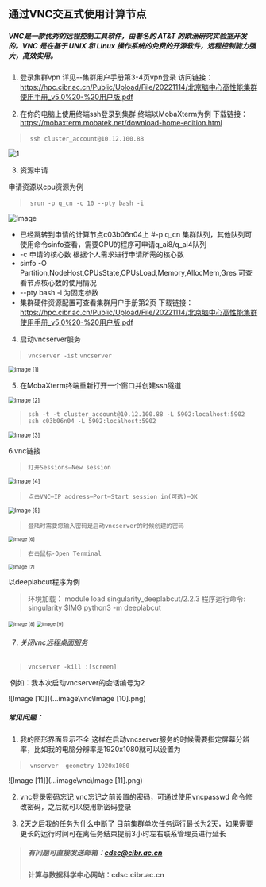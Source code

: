 ## 通过VNC交互式使用计算节点



##### VNC是一款优秀的远程控制工具软件，由著名的 AT&T 的欧洲研究实验室开发的。VNC 是在基于 UNIX 和 Linux 操作系统的免费的开源软件，远程控制能力强大，高效实用。

1. 登录集群vpn
    详见--集群用户手册第3-4页vpn登录
    访问链接：https://hpc.cibr.ac.cn/Public/Upload/File/20221114/北京脑中心高性能集群使用手册_v5.0%20-%20用户版.pdf

2. 在你的电脑上使用终端ssh登录到集群
    终端以MobaXterm为例
    下载链接：https://mobaxterm.mobatek.net/download-home-edition.html

> ​        `ssh cluster_account@10.12.100.88`
>

![1](..\.image\vnc\1.png)

3. 资源申请

  申请资源以cpu资源为例

> ​       `srun -p q_cn -c 10 --pty bash -i`
>

![Image](..\.image\vnc\Image.png)

- 已经跳转到申请的计算节点c03b06n04上
  #-p  q_cn  集群队列，其他队列可使用命令sinfo查看，需要GPU的程序可申请q_ai8/q_ai4队列
- -c 申请的核心数    根据个人需求进行申请所需的核心数
- sinfo -O Partition,NodeHost,CPUsState,CPUsLoad,Memory,AllocMem,Gres 可查看节点核心数的使用情况
- --pty bash -i 为固定参数
- 集群硬件资源配置可查看集群用户手册第2页
  下载链接：https://hpc.cibr.ac.cn/Public/Upload/File/20221114/北京脑中心高性能集群使用手册_v5.0%20-%20用户版.pdf

4. 启动vncserver服务

  > `vncserver -ist`
  > `vncserver`

<img src="..\.image\vnc\Image [1].png" alt="Image [1]" style="zoom: 80%;" />

5. 在MobaXterm终端重新打开一个窗口并创建ssh隧道

<img src="..\.image\vnc\Image [2].png" alt="Image [2]" style="zoom:80%;" />

> `ssh -t -t cluster_account@10.12.100.88 -L 5902:localhost:5902 ssh c03b06n04 -L 5902:localhost:5902`

<img src="..\.image\vnc\Image [3].png" alt="Image [3]" style="zoom:80%;" />

6.vnc链接

> `打开Sessions—New session`

<img src="..\.image\vnc\Image [4].png" alt="Image [4]" style="zoom:80%;" />

> `点击VNC—IP address—Port—Start session in(可选)—OK`

<img src="..\.image\vnc\Image [5].png" alt="Image [5]" style="zoom:80%;" />

> `登陆时需要您输入密码是启动vncserver的时候创建的密码`

<img src="..\.image\vnc\Image [6].png" alt="Image [6]" style="zoom: 67%;" />

> `右击鼠标-Open Terminal`

<img src="..\.image\vnc\Image [7].png" alt="Image [7]" style="zoom:67%;" />

以deeplabcut程序为例

> 环境加载： module load singularity_deeplabcut/2.2.3
> 程序运行命令: singularity $IMG python3 -m deeplabcut

<img src="..\.image\vnc\Image [8].png" alt="Image [8]" style="zoom:67%;" />

<img src="..\.image\vnc\Image [9].png" alt="Image [9]" style="zoom:67%;" />


7. ###### 关闭vnc远程桌面服务

  > `vncserver -kill :[screen]`

​       例如：我本次启动vncserver的会话编号为2

![Image [10]](..\.image\vnc\Image [10].png)

##### 常见问题：

1. 我的图形界面显示不全
   这样在启动vncserver服务的时候需要指定屏幕分辨率，比如我的电脑分辨率是1920x1080就可以设置为

> ​        `vnserver -geometry 1920x1080`

![Image [11]](..\.image\vnc\Image [11].png)

2. vnc登录密码忘记
   vnc忘记之前设置的密码，可通过使用vncpasswd 命令修改密码，之后就可以使用新密码登录

3. 2天之后我的任务为什么中断了
   目前集群单次任务运行最长为2天，如果需要更长的运行时间可在离任务结束提前3小时左右联系管理员进行延长







> ##### **有问题可直接发送邮箱：cdsc@cibr.ac.cn**
>
> **计算与数据科学中心网站：cdsc.cibr.ac.cn**